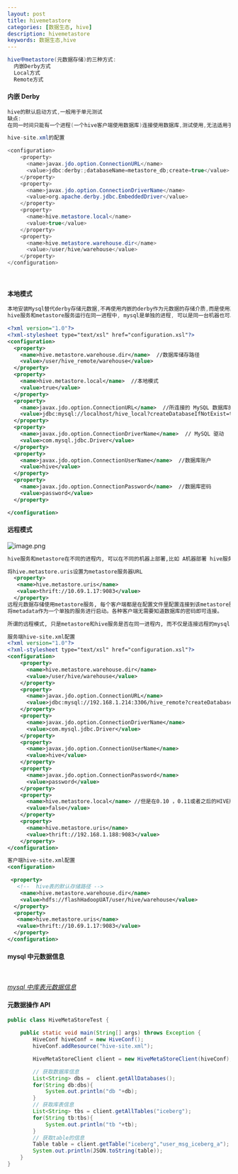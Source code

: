 ```yaml
---
layout: post
title: hivemetastore
categories: [数据生态, hive]
description: hivemetastore
keywords: 数据生态,hive
---
```


 <meta name="referrer" content="no-referrer"/>

```java
hive中metastore(元数据存储)的三种方式:
  内嵌Derby方式
  Local方式
  Remote方式

```

#### 内嵌 Derby

```java
hive的默认启动方式,一般用于单元测试
缺点:
在同一时间只能有一个进程(一个hive客户端使用数据库)连接使用数据库,测试使用,无法适用于生产环境


```

```java
hive-site.xml的配置

<configuration>
    <property>
      <name>javax.jdo.option.ConnectionURL</name>
      <value>jdbc:derby:;databaseName=metastore_db;create=true</value>
    </property>
    <property>
      <name>javax.jdo.option.ConnectionDriverName</name>
      <value>org.apache.derby.jdbc.EmbeddedDriver</value>
    </property>
    <property>
      <name>hive.metastore.local</name>
      <value>true</value>
    </property>
    <property>
      <name>hive.metastore.warehouse.dir</name>
      <value>/user/hive/warehouse</value>
    </property>
</configuration>
```

​

#### 本地模式

```java
本地安装Mysql替代derby存储元数据,不再使用内嵌的derby作为元数据的存储介质,而是使用其他数据库比如mysql来存储元数据
hive服务和metastore服务运行在同一进程中, mysql是单独的进程, 可以是同一台机器也可以分开部署

```

```xml
<?xml version="1.0"?>
<?xml-stylesheet type="text/xsl" href="configuration.xsl"?>
<configuration>
  <property>
    <name>hive.metastore.warehouse.dir</name>  //数据库储存路径
    <value>/user/hive_remote/warehouse</value>
  </property>
  <property>
    <name>hive.metastore.local</name>  //本地模式
    <value>true</value>
  </property>
  <property>
    <name>javax.jdo.option.ConnectionURL</name>  //所连接的 MySQL 数据库的地址
    <value>jdbc:mysql://localhost/hive_local?createDatabaseIfNotExist=true</value>  //问号后固定格式防止定时任务报错
  </property>
  <property>
    <name>javax.jdo.option.ConnectionDriverName</name>  // MySQL 驱动
    <value>com.mysql.jdbc.Driver</value>
  </property>
  <property>
    <name>javax.jdo.option.ConnectionUserName</name>  //数据库账户
    <value>hive</value>
  </property>
  <property>
    <name>javax.jdo.option.ConnectionPassword</name>  //数据库密码
    <value>password</value>
  </property>

</configuration>
```

#### 远程模式

![image.png](https://cdn.nlark.com/yuque/0/2021/png/659846/1640311495378-1b9e707b-2d8f-4ffe-94f6-7cb2b2f9ded9.png#clientId=u3dc1c14c-6f6e-4&from=paste&height=145&id=u8b46d8e7&margin=%5Bobject%20Object%5D&name=image.png&originHeight=171&originWidth=561&originalType=binary&ratio=1&size=21044&status=done&style=none&taskId=ud0583afe-a009-4548-bbea-2717ebcc03a&width=475.5)

```xml
hive服务和metastore在不同的进程内, 可以在不同的机器上部署,比如 A机器部署 hive服务, B机器部署metastore服务

将hive.metastore.uris设置为metastore服务器URL
  <property>
   <name>hive.metastore.uris</name>
   <value>thrift://10.69.1.17:9083</value>
  </property>
远程元数据存储使用metastore服务, 每个客户端都是在配置文件里配置连接到该metastore服务。
将metadata作为一个单独的服务进行启动。各种客户端无需要知道数据库的密码即可连接。

所谓的远程模式, 只是metastore和hive服务是否在同一进程内, 而不仅是连接远程的mysql
```

```xml
服务端hive-site.xml配置
<?xml version="1.0"?>
<?xml-stylesheet type="text/xsl" href="configuration.xsl"?>
<configuration>
    <property>
      <name>hive.metastore.warehouse.dir</name>
      <value>/user/hive/warehouse</value>
    </property>
    <property>
      <name>javax.jdo.option.ConnectionURL</name>
      <value>jdbc:mysql://192.168.1.214:3306/hive_remote?createDatabaseIfNotExist=true</value>
    </property>
    <property>
      <name>javax.jdo.option.ConnectionDriverName</name>
      <value>com.mysql.jdbc.Driver</value>
    </property>
    <property>
      <name>javax.jdo.option.ConnectionUserName</name>
      <value>hive</value>
    </property>
    <property>
      <name>javax.jdo.option.ConnectionPassword</name>
      <value>password</value>
    </property>
    <property>
      <name>hive.metastore.local</name> //但是在0.10 ，0.11或者之后的HIVE版本 hive.metastore.local 属性不再使用。
      <value>false</value>
    </property>
    <property>
      <name>hive.metastore.uris</name>
      <value>thrift://192.168.1.188:9083</value>
    </property>
</configuration>
```

```xml
客户端hive-site.xml配置
<configuration>

 <property>
   <!--  hive表的默认存储路径 -->
    <name>hive.metastore.warehouse.dir</name>
    <value>hdfs://flashHadoopUAT/user/hive/warehouse</value>
  </property>
  <property>
   <name>hive.metastore.uris</name>
   <value>thrift://10.69.1.17:9083</value>
  </property>
</configuration>

```

#### mysql 中元数据信息

​

[_mysql 中库表元数据信息_](https://blog.csdn.net/weixin_38924500/article/details/107021763?spm=1001.2101.3001.6650.2&utm_medium=distribute.pc_relevant.none-task-blog-2%7Edefault%7ECTRLIST%7Edefault-2.opensearchhbase&depth_1-utm_source=distribute.pc_relevant.none-task-blog-2%7Edefault%7ECTRLIST%7Edefault-2.opensearchhbase)
_​_

#### 元数据操作 API

```java
public class HiveMetaStoreTest {

    public static void main(String[] args) throws Exception {
        HiveConf hiveConf = new HiveConf();
        hiveConf.addResource("hive-site.xml");

        HiveMetaStoreClient client = new HiveMetaStoreClient(hiveConf);

        // 获取数据库信息
        List<String> dbs =  client.getAllDatabases();
        for(String db:dbs){
            System.out.println("db "+db);
        }
        // 获取库表信息
        List<String> tbs = client.getAllTables("iceberg");
        for(String tb:tbs){
            System.out.println("tb "+tb);
        }
        // 获取table的信息
        Table table = client.getTable("iceberg","user_msg_iceberg_a");
        System.out.println(JSON.toString(table));
    }
}
```
